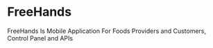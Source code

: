 # FreeHands
FreeHands Is Mobile Application For Foods Providers and Customers, Control Panel and APIs
